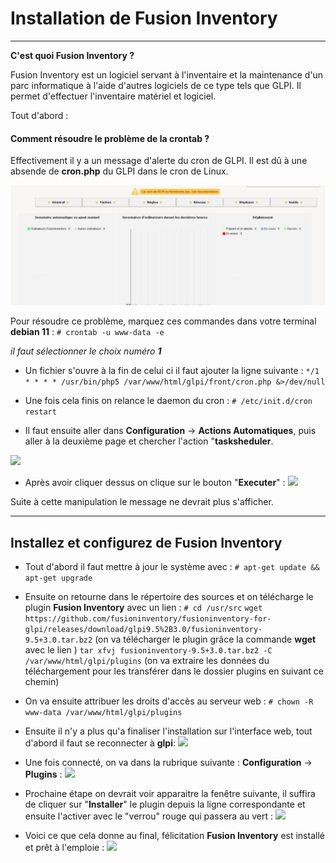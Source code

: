 # Installation de Fusion Inventory
---

**C'est quoi Fusion Inventory ?**

Fusion Inventory est un logiciel servant à l'inventaire et la maintenance d'un parc informatique à l'aide d'autres logiciels de ce type tels que GLPI. Il permet d'effectuer l'inventaire matériel et logiciel.

Tout d'abord :

#### Comment résoudre le problème de la crontab ?

Effectivement il y a un message d'alerte du cron de GLPI. Il est dû à une absende de **cron.php** du GLPI dans le cron de Linux.

![](Img/cronmessage.PNG)

Pour résoudre ce problème, marquez ces commandes dans votre terminal **debian 11** :
```# crontab -u www-data -e```

*il faut sélectionner le choix numéro **1***

- Un fichier s'ouvre à la fin de celui ci il faut ajouter la ligne suivante : ```*/1 * * * * /usr/bin/php5 /var/www/html/glpi/front/cron.php &>/dev/null```

- Une fois cela finis on relance le daemon du cron :
```# /etc/init.d/cron restart```

- Il faut ensuite aller dans **Configuration** → **Actions Automatiques**, puis aller à la deuxième page et chercher l'action "**tasksheduler**.

![](Img/cron1.PNG)

- Après avoir cliquer dessus on clique sur le bouton "**Executer**" :
![](Img/cron2.PNG)

Suite à cette manipulation le message ne devrait plus s'afficher.

---

## Installez et configurez de Fusion Inventory

- Tout d'abord il faut mettre à jour le système avec :
```# apt-get update && apt-get upgrade```

- Ensuite on retourne dans le répertoire des sources et on télécharge le plugin **Fusion Inventory** avec un lien :
```# cd /usr/src```
```wget https://github.com/fusioninventory/fusioninventory-for-glpi/releases/download/glpi9.5%2B3.0/fusioninventory-9.5+3.0.tar.bz2``` (on va télécharger le plugin grâce la commande **wget** avec le lien )
```tar xfvj fusioninventory-9.5+3.0.tar.bz2 -C /var/www/html/glpi/plugins``` (on va extraire les données du téléchargement pour les transférer dans le dossier plugins en suivant ce chemin)

- On va ensuite attribuer les droits d'accès au serveur web :
```# chown -R www-data /var/www/html/glpi/plugins```

- Ensuite il n'y a plus qu'a finaliser l'installation sur l'interface web, tout d'abord il faut se reconnecter à **glpi**:
![](Img/glpiconnect.PNG)

- Une fois connecté, on va dans la rubrique suivante : **Configuration** → **Plugins** :
![](Img/fusinvinstall.PNG)

- Prochaine étape on devrait voir apparaitre la fenêtre suivante, il suffira de cliquer sur "**Installer**" le plugin depuis la ligne correspondante et ensuite l'activer avec le "verrou" rouge qui passera au vert : 
![](Img/fusinvinstall2.PNG)

- Voici ce que cela donne au final, félicitation **Fusion Inventory** est installé et prêt à l'emploie :
![](Img/fusioninventory.PNG)

